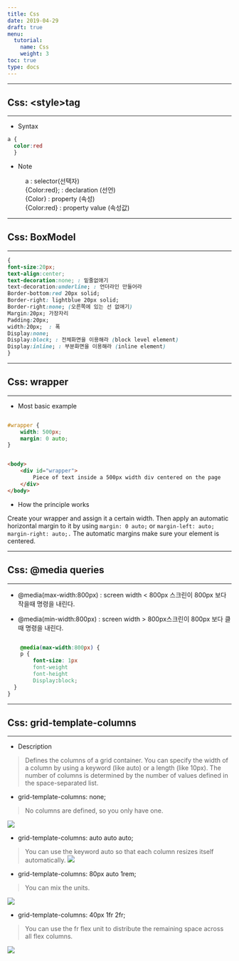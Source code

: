 ```yaml
---
title: Css
date: 2019-04-29
draft: true
menu:
  tutorial:
    name: Css
    weight: 3
toc: true
type: docs
---
```


---
##  Css: **&lt;style&gt;tag**
---

* Syntax

```css
a {
  color:red
  }
```

* Note

<dd>a :  selector(선택자)</dd>
<dd>{Color:red}; : declaration (선언)</dd>
<dd>{Color} :  property (속성)</dd>
<dd>{Color:red} : property value (속성값)</dd>


---
##  Css: **BoxModel**
---

```css
{
font-size:20px;
text-align:center;
text-decoration:none; : 밑줄없애기
text-decoration:underline; : 언더라인 만들어라
Border-bottom:red 20px solid;
Border-right: lightblue 20px solid;
Border-right:none; (오른쪽에 있는 선 없애기)
Margin:20px; 가장자리
Padding:20px;
width:20px;  : 폭
Display:none; 
Display:block; : 전체화면을 이용해라 (block level element)
Display:inline; : 부분화면을 이용해라 (inline element)
}

```


---
## Css: **wrapper** 
---



* Most basic example 

```css

#wrapper {
    width: 500px;
    margin: 0 auto;
}
```

```html

<body>
    <div id="wrapper">
        Piece of text inside a 500px width div centered on the page
    </div>
</body>
```

* How the principle works

Create your wrapper and assign it a certain width. Then apply an automatic horizontal margin to it by using `margin: 0 auto;` or `margin-left: auto;` `margin-right: auto;.` The automatic margins make sure your element is centered.



---
##  Css: **@media queries**
---


* @media(max-width:800px) :  screen width < 800px 스크린이 800px 보다 작을때 명령을 내린다.

* @media(min-width:800px)  : screen width  > 800px스크린이 800px 보다 클때 명령을 내린다.


```css

    @media(max-width:800px) {
    p {
        font-size: 1px
        font-weight
        font-height
        Display:block;
  }
}

```

---
##  Css: **grid-template-columns**
---


* Description

> Defines the columns of a grid container. You can specify the width of a column by using a keyword (like auto) or a length (like 10px). The number of columns is determined by the number of values defined in the space-separated list.



* grid-template-columns: none;

>No columns are defined, so you only have one.

![](/tutorial/HTML_files/test1.png)

* grid-template-columns: auto auto auto;

>You can use the keyword auto so that each column resizes itself automatically.
![](/tutorial/CSS_files/test2.png)


* grid-template-columns: 80px auto 1rem;

>You can mix the units.

![](/tutorial/CSS_files/test3.png)

* grid-template-columns: 40px 1fr 2fr;

>You can use the fr flex unit to distribute the remaining space across all flex columns.

![](/tutorial/CSS_files/test4.png)
